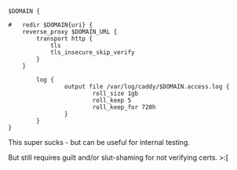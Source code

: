 ```
$DOMAIN {

#	redir $DOMAIN{uri} {
	reverse_proxy $DOMAIN_URL {
		transport http {
			tls
			tls_insecure_skip_verify
		}
	}

        log {
                output file /var/log/caddy/$DOMAIN.access.log {
                        roll_size 1gb
                        roll_keep 5
                        roll_keep_for 720h
                }
        }
}
```

This super sucks - but can be useful for internal testing.

But still requires guilt and/or slut-shaming for not verifying certs. >:[
